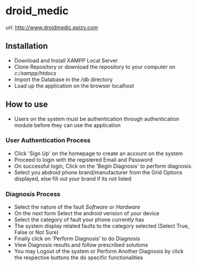 # droid_medic
url: http://www.droidmedic.epizy.com

## Installation
 - Download and Install XAMPP Local Server
 - Clone Repository or download the repository to your computer on *c:/xampp/htdocs* 
 - Import the Database in the */db* directory
 - Load up the application on the browser localhost 
 
 ## How to use
  - Users on the system must be authentication through authentication module before they can use the application
  
  ### User Authentication Process
  - Click 'Sign Up' on the homepage to create an account on the system
  - Proceed to login with the registered Email and Password
  - On successful login, Click on the 'Begin Diagnosis' to perform diagnosis
  - Select you abdroid phone brand/manufacturer from the Grid Options displayed, else fill out your brand if its not listed
  
  ### Diagnosis Process
  - Select the nature of the fault *Software* or *Hardware*
  - On the next form Select the android verision of your device
  - Select the category of fault your phone currently has
  - The system display related faults to the category selected (Select True, False or Not Sure)
  - Finally click on 'Perform Diagnosis' to do Diagnosis
  - View Diagnosis results and follow prescribed solutions
  - You may Logout of the system or Perform Another Diagnosis by click the respective buttons the do specific functionalities
  
  
